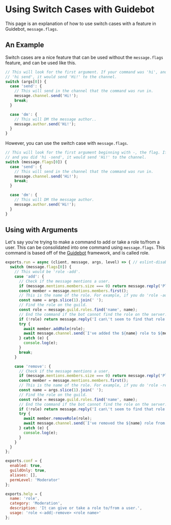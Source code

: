 # Using Switch Cases with Guidebot

This page is an explanation of how to use switch cases with a feature in Guidebot, `message.flags`.

## An Example

Switch cases are a nice feature that can be used without the `message.flags` feature, and can be used like this. 

```js
// This will look for the first argument. If your command was 'hi', and you did
// 'hi send', it would send 'Hi!' to the channel.
switch (args[0]) {  
  case 'send': {
    // This will send in the channel that the command was run in.
    message.channel.send('Hi!');
    break;
  }

  case 'dm': {
    // This will DM the message author..
    message.author.send('Hi!');
  }
}
```

However, you can use the switch case with `message.flags`.

```js
// This will look for the first argument beginning with -, the flag. If your command was 'hi',
// and you did 'hi -send', it would send 'Hi!' to the channel.
switch (message.flags[0]) {
  case 'send': {
    // This will send in the channel that the command was run in.
    message.channel.send('Hi!');
    break;
  }

  case 'dm': {
    // This will DM the message author.
    message.author.send('Hi!');
  }
}
```

## Using with Arguments

Let's say you're trying to make a command to add or take a role to/from a user. This can be consolidated into one command using `message.flags`. This command is based off of the [Guidebot](https://github.com/AnIdiotsGuide/guidebot) framework, and is called role.

```js
exports.run = async (client, message, args, level) => { // eslint-disable-line no-unused-vars 
  switch (message.flags[0]) {
    // This would be 'role -add'.
    case 'add': {
      // Check if the message mentions a user.
      if (message.mentions.members.size === 0) return message.reply('Please mention a user to give the role to.');
      const member = message.mentions.members.first();
      // This is the name of the role. For example, if you do 'role -add @York#2400 The Idiot Himself', the name of the role would be 'The Idiot Himself'.
      const name = args.slice(1).join(' ');
      // Find the role on the guild.
      const role = message.guild.roles.find('name', name);
      // End the command if the bot cannot find the role on the server.
      if (!role) return message.reply('I can\'t seem to find that role.');
      try {
        await member.addRole(role);
        await message.channel.send(`I've added the ${name} role to ${member.dsiplayName}.`);
      } catch (e) {
        console.log(e);
      }
      break;
    }

    case 'remove': {
      // Check if the message mentions a user.
      if (message.mentions.members.size === 0) return message.reply('Please mention a user to take the role from.');
      const member = message.mentions.members.first();
      // This is the name of the role. For example, if you do 'role -remove @York#2400 The Idiot Himself', the name of the role would be 'The Idiot Himself'.
      const name = args.slice(1).join(' ');
      // Find the role on the guild.
      const role = message.guild.roles.find('name', name);
      // End the command if the bot cannot find the role on the server.
      if (!role) return message.reply('I can\'t seem to find that role.');
      try {
        await member.removeRole(role);
        await message.channel.send(`I've removed the ${name} role from ${member.displayName}.`);
      } catch (e) {
        console.log(e);
      }
    }
  }
};

exports.conf = {
  enabled: true,
  guildOnly: true,
  aliases: [],
  permLevel: 'Moderator'
};

exports.help = {
  name: 'role',
  category: 'Moderation',
  description: 'It can give or take a role to/from a user.',
  usage: 'role <-add|-remove> <role name>'
};
```
